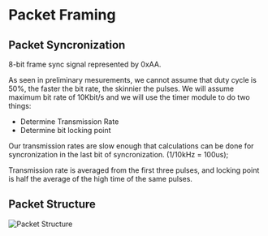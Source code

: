 # Packet Framing

## Packet Syncronization

8-bit frame sync signal represented by 0xAA.

As seen in preliminary mesurements, we cannot assume that duty cycle is 50%, the
faster the bit rate, the skinnier the pulses. We will assume maximum bit rate of
10Kbit/s and we will use the timer module to do two things:

- Determine Transmission Rate
- Determine bit locking point

Our transmission rates are slow enough that calculations can be done for
syncronization in the last bit of syncronization. (1/10kHz = 100us);

Transmission rate is averaged from the first three pulses, and locking point is
half the average of the high time of the same pulses.

## Packet Structure

![Packet Structure](../images/packet.png)
